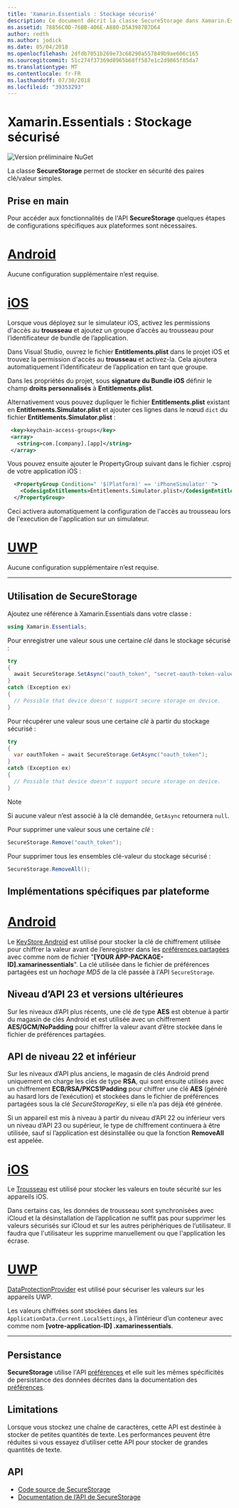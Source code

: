 ```yaml
---
title: 'Xamarin.Essentials : Stockage sécurisé'
description: Ce document décrit la classe SecureStorage dans Xamarin.Essentials, ce qui permet de stocker en toute sécurité des paires clé/valeur simple. Elle explique comment utiliser la classe, les Implémentations spécifiques par plateforme et les limitations.
ms.assetid: 78856C0D-76BB-406E-A880-D5A3987B7D64
author: redth
ms.author: jodick
ms.date: 05/04/2018
ms.openlocfilehash: 2dfdb7051b269e73c68290a557849b9ae606c165
ms.sourcegitcommit: 51c274f37369d8965b68ff587e1c2d9865f85da7
ms.translationtype: MT
ms.contentlocale: fr-FR
ms.lasthandoff: 07/30/2018
ms.locfileid: "39353293"
---
```

# <a name="xamarinessentials-secure-storage"></a>Xamarin.Essentials : Stockage sécurisé

![Version préliminaire NuGet](~/media/shared/pre-release.png)

La classe **SecureStorage** permet de stocker en sécurité des paires clé/valeur simples.

## <a name="getting-started"></a>Prise en main

Pour accéder aux fonctionnalités de l'API **SecureStorage** quelques étapes de configurations spécifiques aux plateformes sont nécessaires.

# <a name="androidtabandroid"></a>[Android](#tab/android)

Aucune configuration supplémentaire n’est requise.

# <a name="iostabios"></a>[iOS](#tab/ios)

Lorsque vous déployez sur le simulateur iOS, activez les permissions d'accès au **trousseau** et ajoutez un groupe d’accès au trousseau pour l’identificateur de bundle de l’application.

Dans Visual Studio, ouvrez le fichier **Entitlements.plist** dans le projet iOS et trouvez la permission d'accès au **trousseau** et activez-la. Cela ajoutera automatiquement l’identificateur de l’application en tant que groupe.

Dans les propriétés du projet, sous **signature du Bundle iOS** définir le champ **droits personnalisés** à **Entitlements.plist**.

Alternativement vous pouvez dupliquer le fichier **Entitlements.plist** existant en **Entitlements.Simulator.plist** et ajouter ces lignes dans le nœud `dict` du fichier **Entitlements.Simulator.plist** :

 ```xml
  <key>keychain-access-groups</key>
  <array>
    <string>com.[company].[app]</string>
  </array>
```

Vous pouvez ensuite ajouter le PropertyGroup suivant dans le fichier .csproj de votre application iOS :

```xml
  <PropertyGroup Condition=" '$(Platform)' == 'iPhoneSimulator' ">
    <CodesignEntitlements>Entitlements.Simulator.plist</CodesignEntitlements>
  </PropertyGroup>
```

Ceci activera automatiquement la configuration de l'accès au trousseau lors de l'execution de l'application sur un simulateur.

# <a name="uwptabuwp"></a>[UWP](#tab/uwp)

Aucune configuration supplémentaire n’est requise.

-----

## <a name="using-secure-storage"></a>Utilisation de **SecureStorage**

Ajoutez une référence à Xamarin.Essentials dans votre classe :

```csharp
using Xamarin.Essentials;
```

Pour enregistrer une valeur sous une certaine _clé_ dans le stockage sécurisé :

```csharp
try
{
  await SecureStorage.SetAsync("oauth_token", "secret-oauth-token-value");
}
catch (Exception ex)
{
  // Possible that device doesn't support secure storage on device.
}
```

Pour récupérer une valeur sous une certaine _clé_ à partir du stockage sécurisé :

```csharp
try
{
  var oauthToken = await SecureStorage.GetAsync("oauth_token");
}
catch (Exception ex)
{
  // Possible that device doesn't support secure storage on device.
}
```

> [!NOTE]
> Si aucune valeur n’est associé à la clé demandée, `GetAsync` retournera `null`.

Pour supprimer une valeur sous une certaine _clé_ :

```csharp
SecureStorage.Remove("oauth_token");
```

Pour supprimer tous les ensembles clé-valeur du stockage sécurisé :

```csharp
SecureStorage.RemoveAll();
```

## <a name="platform-implementation-specifics"></a>Implémentations spécifiques par plateforme

# <a name="androidtabandroid"></a>[Android](#tab/android)

Le [KeyStore Android](https://developer.android.com/training/articles/keystore.html) est utilisé pour stocker la clé de chiffrement utilisée pour chiffrer la valeur avant de l’enregistrer dans les [préférences partagées](https://developer.android.com/training/data-storage/shared-preferences.html) avec comme nom de fichier "**[YOUR APP-PACKAGE-ID].xamarinessentials**".  La clé utilisée dans le fichier de préférences partagées est un _hachage MD5_ de la clé passée à l'API `SecureStorage`.

## <a name="api-level-23-and-higher"></a>Niveau d’API 23 et versions ultérieures

Sur les niveaux d’API plus récents, une clé de type **AES** est obtenue à partir du magasin de clés Android et est utilisée avec un chiffrement **AES/GCM/NoPadding** pour chiffrer la valeur avant d’être stockée dans le fichier de préférences partagées.

## <a name="api-level-22-and-lower"></a>API de niveau 22 et inférieur

Sur les niveaux d’API plus anciens, le magasin de clés Android prend uniquement en charge les clés de type **RSA**, qui sont ensuite utilisés avec un chiffrement **ECB/RSA/PKCS1Padding** pour chiffrer une clé **AES** (généré au hasard lors de l’exécution) et stockées dans le fichier de préférences partagées sous la clé _SecureStorageKey_, si elle n’a pas déjà été générée.

Si un appareil est mis à niveau à partir du niveau d’API 22 ou inférieur vers un niveau d’API 23 ou supérieur, le type de chiffrement continuera à être utilisée, sauf si l’application est désinstallée ou que la fonction **RemoveAll** est appelée.

# <a name="iostabios"></a>[iOS](#tab/ios)

Le [Trousseau](https://developer.xamarin.com/api/type/Security.SecKeyChain/) est utilisé pour stocker les valeurs en toute sécurité sur les appareils iOS.

Dans certains cas, les données de trousseau sont synchronisées avec iCloud et la désinstallation de l’application ne suffit pas pour supprimer les valeurs sécurisés sur iCloud et sur les autres périphériques de l’utilisateur. Il faudra que l'utilisateur les supprime manuellement ou que l'application les écrase.

# <a name="uwptabuwp"></a>[UWP](#tab/uwp)

[DataProtectionProvider](https://docs.microsoft.com/uwp/api/windows.security.cryptography.dataprotection.dataprotectionprovider) est utilisé pour sécuriser les valeurs sur les appareils UWP.

Les valeurs chiffrées sont stockées dans les `ApplicationData.Current.LocalSettings`, à l’intérieur d’un conteneur avec comme nom **[votre-application-ID] .xamarinessentials**.

-----

## <a name="persistence"></a>Persistance

**SecureStorage** utilise l'API [préférences](preferences.md) et elle suit les mêmes spécificités de persistance des données décrites dans la documentation des [préférences](preferences.md#persistence).

## <a name="limitations"></a>Limitations

Lorsque vous stockez une chaîne de caractères, cette API est destinée à stocker de petites quantités de texte. Les performances peuvent être réduites si vous essayez d’utiliser cette API pour stocker de grandes quantités de texte.

## <a name="api"></a>API

- [Code source de SecureStorage](https://github.com/xamarin/Essentials/tree/master/Xamarin.Essentials/SecureStorage)
- [Documentation de l’API de SecureStorage](xref:Xamarin.Essentials.SecureStorage)
